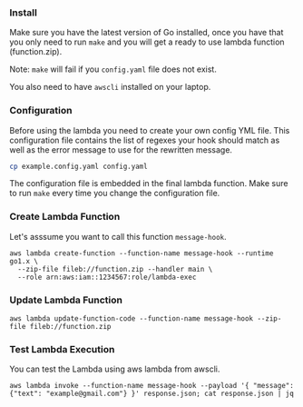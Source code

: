 ### Install

Make sure you have the latest version of Go installed, once you have that you only need to run `make` and you will get a 
ready to use lambda function (function.zip).

Note: `make` will fail if you `config.yaml` file does not exist.

You also need to have `awscli` installed on your laptop.

### Configuration

Before using the lambda you need to create your own config YML file. This configuration file contains the list of
regexes your hook should match as well as the error message to use for the rewritten message.

```bash
cp example.config.yaml config.yaml
```

The configuration file is embedded in the final lambda function. Make sure to run `make` every time you change the configuration file.

### Create Lambda Function

Let's asssume you want to call this function `message-hook`.

```
aws lambda create-function --function-name message-hook --runtime go1.x \
  --zip-file fileb://function.zip --handler main \
  --role arn:aws:iam::1234567:role/lambda-exec
```

### Update Lambda Function

```
aws lambda update-function-code --function-name message-hook --zip-file fileb://function.zip
```

### Test Lambda Execution

You can test the Lambda using aws lambda from awscli.

```
aws lambda invoke --function-name message-hook --payload '{ "message": {"text": "example@gmail.com"} }' response.json; cat response.json | jq
```
